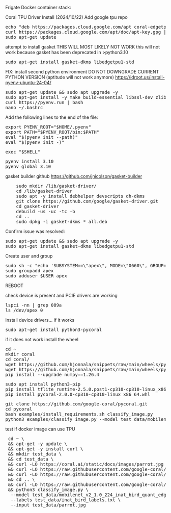 Frigate Docker container stack:


Coral TPU Driver Install (2024/10/22)
Add google tpu repo
<pre>
echo "deb https://packages.cloud.google.com/apt coral-edgetpu-stable main" | sudo tee /etc/apt/sources.list.d/coral-edgetpu.list
curl https://packages.cloud.google.com/apt/doc/apt-key.gpg | sudo apt-key add -
sudo apt-get update
</pre>

attempt to install gasket THIS WILL MOST LIKELY NOT WORK
this will not work because gasket has been deprecated in >python3.10
<pre>
sudo apt-get install gasket-dkms libedgetpu1-std
</pre>

FIX:
install second python environment DO NOT DOWNGRADE CURRENT PYTHON VERSION (aptitude will not work anymore)
<https://idroot.us/install-pyenv-ubuntu-24-04/>
<pre>
sudo apt-get update && sudo apt upgrade -y
sudo apt-get install -y make build-essential libssl-dev zlib1g-dev libbz2-dev libreadline-dev libsqlite3-dev wget curl llvm libncursesw5-dev xz-utils tk-dev libxml2-dev libxmlsec1-dev libffi-dev liblzma-dev
curl https://pyenv.run | bash
nano ~/.bashrc
</pre>
Add the following lines to the end of the file:
<pre>
export PYENV_ROOT="$HOME/.pyenv"
export PATH="$PYENV_ROOT/bin:$PATH"
eval "$(pyenv init --path)"
eval "$(pyenv init -)"
</pre>
<pre>
exec "$SHELL"
</pre>
<pre>
pyenv install 3.10
pyenv global 3.10
</pre>

gasket builder github
https://github.com/jnicolson/gasket-builder

<pre>
    sudo mkdir /lib/gasket-driver/
    cd /lib/gasket-driver
    sudo apt -y install debhelper devscripts dh-dkms
    git clone https://github.com/google/gasket-driver.git
    cd gasket-driver
    debuild -us -uc -tc -b
    cd ..
    sudo dpkg -i gasket-dkms_*_all.deb
</pre>
Confirm issue was resolved:
<pre>
sudo apt-get update && sudo apt upgrade -y
sudo apt-get install gasket-dkms libedgetpu1-std
</pre>

Create user and group
<pre>
sudo sh -c "echo 'SUBSYSTEM==\"apex\", MODE=\"0660\", GROUP=\"apex\"' >> /etc/udev/rules.d/65-apex.rules"
sudo groupadd apex
sudo adduser $USER apex
</pre>

REBOOT

check device is present and PCIE drivers are working
<pre>
lspci -nn | grep 089a
ls /dev/apex_0
</pre>

Install device drivers... if it works

<pre>
sudo apt-get install python3-pycoral
</pre>

if it does not work install the wheel

<pre>
cd ~
mkdir coral
cd coral/
wget https://github.com/hjonnala/snippets/raw/main/wheels/python3.10/pycoral-2.0.0-cp310-cp310-linux_x86_64.whl
wget https://github.com/hjonnala/snippets/raw/main/wheels/python3.10/tflite_runtime-2.5.0.post1-cp310-cp310-linux_x86_64.whl
pip install --upgrade numpy==1.26.4
</pre>

  
<pre>
sudo apt install python3-pip
pip install tflite_runtime-2.5.0.post1-cp310-cp310-linux_x86_64.whl
pip install pycoral-2.0.0-cp310-cp310-linux_x86_64.whl
</pre>

<pre>
git clone https://github.com/google-coral/pycoral.git
cd pycoral
bash examples/install_requirements.sh classify_image.py
python3 examples/classify_image.py --model test_data/mobilenet_v2_1.0_224_inat_bird_quant_edgetpu.tflite --labels test_data/inat_bird_labels.txt --input test_data/parrot.jpg
</pre>


test if docker image can use TPU
<pre>
 cd ~ \
 && apt-get -y update \
 && apt-get -y install curl \
 && mkdir test_data \
 && cd test_data \
 && curl -LO https://coral.ai/static/docs/images/parrot.jpg \
 && curl -LO https://raw.githubusercontent.com/google-coral/test_data/master/mobilenet_v2_1.0_224_inat_bird_quant_edgetpu.tflite \
 && curl -LO https://raw.githubusercontent.com/google-coral/test_data/master/inat_bird_labels.txt \
 && cd .. \
 && curl -LO https://raw.githubusercontent.com/google-coral/pycoral/master/examples/classify_image.py \
 && python3 classify_image.py \
  --model test_data/mobilenet_v2_1.0_224_inat_bird_quant_edgetpu.tflite  \
  --labels test_data/inat_bird_labels.txt \
  --input test_data/parrot.jpg
  </pre>

